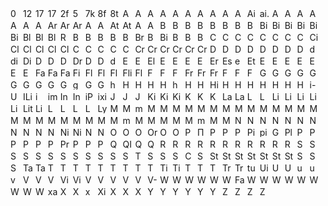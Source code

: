 <img data-src="images/PwnedLogos/000webhost.png" width="16px" alt="000webhost logo" title="000webhost logo" />
<img data-src="images/PwnedLogos/126.png" width="16px" alt="126 logo" title="126 logo" />
<img data-src="images/PwnedLogos/17173.png" width="16px" alt="17173 logo" title="17173 logo" />
<img data-src="images/PwnedLogos/17Media.png" width="16px" alt="17 logo" title="17 logo" />
<img data-src="images/PwnedLogos/2fast4u.png" width="16px" alt="2fast4u logo" title="2fast4u logo" />
<img data-src="images/PwnedLogos/500px.png" width="16px" alt="500px logo" title="500px logo" />
<img data-src="images/PwnedLogos/7k7k.png" width="16px" alt="7k7k logo" title="7k7k logo" />
<img data-src="images/PwnedLogos/8fit.png" width="16px" alt="8fit logo" title="8fit logo" />
<img data-src="images/PwnedLogos/8tracks.png" width="16px" alt="8tracks logo" title="8tracks logo" />
<img data-src="images/PwnedLogos/Abandonia.png" width="16px" alt="Abandonia logo" title="Abandonia logo" />
<img data-src="images/PwnedLogos/AbuseWithUs.png" width="16px" alt="AbuseWith.Us logo" title="AbuseWith.Us logo" />
<img data-src="images/PwnedLogos/AcneOrg.png" width="16px" alt="Acne.org logo" title="Acne.org logo" />
<img data-src="images/PwnedLogos/Adapt.png" width="16px" alt="Adapt logo" title="Adapt logo" />
<img data-src="images/PwnedLogos/Adobe.png" width="16px" alt="Adobe logo" title="Adobe logo" />
<img data-src="images/PwnedLogos/AdultFanFiction.png" width="16px" alt="Adult-FanFiction.Org logo" title="Adult-FanFiction.Org logo" />
<img data-src="images/PwnedLogos/AdultFriendFinder.png" width="16px" alt="Adult Friend Finder logo" title="Adult Friend Finder logo" />
<img data-src="images/PwnedLogos/AerServ.png" width="16px" alt="AerServ logo" title="AerServ logo" />
<img data-src="images/PwnedLogos/AgusiQTorrents.png" width="16px" alt="AgusiQ-Torrents.pl logo" title="AgusiQ-Torrents.pl logo" />
<img data-src="images/PwnedLogos/AhaShare.png" width="16px" alt="AhaShare.com logo" title="AhaShare.com logo" />
<img data-src="images/PwnedLogos/Aipai.png" width="16px" alt="Aipai.com logo" title="Aipai.com logo" />
<img data-src="images/PwnedLogos/AIType.png" width="16px" alt="ai.type logo" title="ai.type logo" />
<img data-src="images/PwnedLogos/AKP.png" width="16px" alt="AKP Emails logo" title="AKP Emails logo" />
<img data-src="images/PwnedLogos/Ancestry.png" width="16px" alt="Ancestry logo" title="Ancestry logo" />
<img data-src="images/PwnedLogos/AndroidForums.png" width="16px" alt="Android Forums logo" title="Android Forums logo" />
<img data-src="images/PwnedLogos/AnimePlanet.png" width="16px" alt="Anime-Planet logo" title="Anime-Planet logo" />
<img data-src="images/PwnedLogos/Animoto.png" width="16px" alt="Animoto logo" title="Animoto logo" />
<img data-src="images/PwnedLogos/Apollo.png" width="16px" alt="Apollo logo" title="Apollo logo" />
<img data-src="images/PwnedLogos/Appartoo.png" width="16px" alt="Appartoo logo" title="Appartoo logo" />
<img data-src="images/PwnedLogos/ArmorGames.png" width="16px" alt="Armor Games logo" title="Armor Games logo" />
<img data-src="images/PwnedLogos/ArmyForceOnline.png" width="16px" alt="Army Force Online logo" title="Army Force Online logo" />
<img data-src="images/PwnedLogos/Artvalue.png" width="16px" alt="Artvalue logo" title="Artvalue logo" />
<img data-src="images/PwnedLogos/AshleyMadison.png" width="16px" alt="Ashley Madison logo" title="Ashley Madison logo" />
<img data-src="images/PwnedLogos/AstroPID.png" width="16px" alt="Astropid logo" title="Astropid logo" />
<img data-src="images/PwnedLogos/Aternos.png" width="16px" alt="Aternos logo" title="Aternos logo" />
<img data-src="images/PwnedLogos/AtlasQuantum.png" width="16px" alt="Atlas Quantum logo" title="Atlas Quantum logo" />
<img data-src="images/PwnedLogos/Autocentrum.png" width="16px" alt="Autocentrum.pl logo" title="Autocentrum.pl logo" />
<img data-src="images/PwnedLogos/Avast.png" width="16px" alt="Avast logo" title="Avast logo" />
<img data-src="images/PwnedLogos/BabyNames.png" width="16px" alt="Baby Names logo" title="Baby Names logo" />
<img data-src="images/PwnedLogos/Badoo.png" width="16px" alt="Badoo logo" title="Badoo logo" />
<img data-src="images/PwnedLogos/BannerBit.png" width="16px" alt="BannerBit logo" title="BannerBit logo" />
<img data-src="images/PwnedLogos/BattlefieldHeroes.png" width="16px" alt="Battlefield Heroes logo" title="Battlefield Heroes logo" />
<img data-src="images/PwnedLogos/BeautifulPeople.png" width="16px" alt="Beautiful People logo" title="Beautiful People logo" />
<img data-src="images/PwnedLogos/Bell.png" width="16px" alt="Bell (2014 breach) logo" title="Bell (2014 breach) logo" />
<img data-src="images/PwnedLogos/Bell.png" width="16px" alt="Bell (2017 breach) logo" title="Bell (2017 breach) logo" />
<img data-src="images/PwnedLogos/Bestialitysextaboo.png" width="16px" alt="Bestialitysextaboo logo" title="Bestialitysextaboo logo" />
<img data-src="images/PwnedLogos/BigMoneyJobs.png" width="16px" alt="BigMoneyJobs logo" title="BigMoneyJobs logo" />
<img data-src="images/PwnedLogos/BinWeevils.png" width="16px" alt="Bin Weevils logo" title="Bin Weevils logo" />
<img data-src="images/PwnedLogos/BiohackMe.png" width="16px" alt="Biohack.me logo" title="Biohack.me logo" />
<img data-src="images/PwnedLogos/BitcoinTalk.png" width="16px" alt="Bitcoin Talk logo" title="Bitcoin Talk logo" />
<img data-src="images/PwnedLogos/Bitly.png" width="16px" alt="Bitly logo" title="Bitly logo" />
<img data-src="images/PwnedLogos/BitTorrent.png" width="16px" alt="BitTorrent logo" title="BitTorrent logo" />
<img data-src="images/PwnedLogos/BlackHatWorld.png" width="16px" alt="Black Hat World logo" title="Black Hat World logo" />
<img data-src="images/PwnedLogos/BlackSpigotMC.png" width="16px" alt="BlackSpigotMC logo" title="BlackSpigotMC logo" />
<img data-src="images/PwnedLogos/BlankMediaGames.png" width="16px" alt="BlankMediaGames logo" title="BlankMediaGames logo" />
<img data-src="images/PwnedLogos/BlueSnapRegpack.png" width="16px" alt="Regpack logo" title="Regpack logo" />
<img data-src="images/PwnedLogos/Bolt.png" width="16px" alt="Bolt logo" title="Bolt logo" />
<img data-src="images/PwnedLogos/BombujEu.png" width="16px" alt="Bombuj.eu logo" title="Bombuj.eu logo" />
<img data-src="images/PwnedLogos/Bookmate.png" width="16px" alt="Bookmate logo" title="Bookmate logo" />
<img data-src="images/PwnedLogos/BotOfLegends.png" width="16px" alt="Bot of Legends logo" title="Bot of Legends logo" />
<img data-src="images/PwnedLogos/Boxee.png" width="16px" alt="Boxee logo" title="Boxee logo" />
<img data-src="images/PwnedLogos/Brazzers.png" width="16px" alt="Brazzers logo" title="Brazzers logo" />
<img data-src="images/PwnedLogos/BTCE.png" width="16px" alt="BTC-E logo" title="BTC-E logo" />
<img data-src="images/PwnedLogos/BTSec.png" width="16px" alt="Bitcoin Security Forum Gmail Dump logo" title="Bitcoin Security Forum Gmail Dump logo" />
<img data-src="images/PwnedLogos/Bukalapak.png" width="16px" alt="Bukalapak logo" title="Bukalapak logo" />
<img data-src="images/PwnedLogos/BulgarianNationalRevenueAgency.png" width="16px" alt="Bulgarian National Revenue Agency logo" title="Bulgarian National Revenue Agency logo" />
<img data-src="images/PwnedLogos/BusinessAcumen.png" width="16px" alt="Business Acumen Magazine logo" title="Business Acumen Magazine logo" />
<img data-src="images/PwnedLogos/CafeMom.png" width="16px" alt="CafeMom logo" title="CafeMom logo" />
<img data-src="images/PwnedLogos/CafePress.png" width="16px" alt="CafePress logo" title="CafePress logo" />
<img data-src="images/PwnedLogos/CannabisForum.png" width="16px" alt="Cannabis.com logo" title="Cannabis.com logo" />
<img data-src="images/PwnedLogos/Canva.png" width="16px" alt="Canva logo" title="Canva logo" />
<img data-src="images/PwnedLogos/CashCrate.png" width="16px" alt="CashCrate logo" title="CashCrate logo" />
<img data-src="images/PwnedLogos/CDProjektRed.png" width="16px" alt="CD Projekt RED logo" title="CD Projekt RED logo" />
<img data-src="images/PwnedLogos/CheapAssGamer.png" width="16px" alt="CheapAssGamer.com logo" title="CheapAssGamer.com logo" />
<img data-src="images/PwnedLogos/Chegg.png" width="16px" alt="Chegg logo" title="Chegg logo" />
<img data-src="images/PwnedLogos/CivilOnline.png" width="16px" alt="Civil Online logo" title="Civil Online logo" />
<img data-src="images/PwnedLogos/ClashOfKings.png" width="16px" alt="Clash of Kings logo" title="Clash of Kings logo" />
<img data-src="images/PwnedLogos/ClixSense.png" width="16px" alt="ClixSense logo" title="ClixSense logo" />
<img data-src="images/PwnedLogos/CloudPets.png" width="16px" alt="CloudPets logo" title="CloudPets logo" />
<img data-src="images/PwnedLogos/ClubPenguinRewritten.png" width="16px" alt="Club Penguin Rewritten (January 2018) logo" title="Club Penguin Rewritten (January 2018) logo" />
<img data-src="images/PwnedLogos/ClubPenguinRewritten.png" width="16px" alt="Club Penguin Rewritten (July 2019) logo" title="Club Penguin Rewritten (July 2019) logo" />
<img data-src="images/PwnedLogos/Coachella.png" width="16px" alt="Coachella logo" title="Coachella logo" />
<img data-src="images/PwnedLogos/Coinmama.png" width="16px" alt="Coinmama logo" title="Coinmama logo" />
<img data-src="images/PwnedLogos/Comcast.png" width="16px" alt="Comcast logo" title="Comcast logo" />
<img data-src="images/PwnedLogos/COMELEC.png" width="16px" alt="COMELEC (Philippines Voters) logo" title="COMELEC (Philippines Voters) logo" />
<img data-src="images/PwnedLogos/CouponMomAndArmorGames.png" width="16px" alt="Coupon Mom / Armor Games logo" title="Coupon Mom / Armor Games logo" />
<img data-src="images/PwnedLogos/CrackCommunity.png" width="16px" alt="Crack Community logo" title="Crack Community logo" />
<img data-src="images/PwnedLogos/CrackedTO.png" width="16px" alt="Cracked.to logo" title="Cracked.to logo" />
<img data-src="images/PwnedLogos/CrackingForum.png" width="16px" alt="CrackingForum logo" title="CrackingForum logo" />
<img data-src="images/PwnedLogos/Creative.png" width="16px" alt="Creative logo" title="Creative logo" />
<img data-src="images/PwnedLogos/CrimeAgencyVBulletin.png" width="16px" alt="CrimeAgency vBulletin Hacks logo" title="CrimeAgency vBulletin Hacks logo" />
<img data-src="images/PwnedLogos/CrossFire.png" width="16px" alt="Cross Fire logo" title="Cross Fire logo" />
<img data-src="images/PwnedLogos/D3scene.png" width="16px" alt="D3Scene logo" title="D3Scene logo" />
<img data-src="images/PwnedLogos/DaFont.png" width="16px" alt="DaFont logo" title="DaFont logo" />
<img data-src="images/PwnedLogos/Dailymotion.png" width="16px" alt="Dailymotion logo" title="Dailymotion logo" />
<img data-src="images/PwnedLogos/Dangdang.png" width="16px" alt="Dangdang logo" title="Dangdang logo" />
<img data-src="images/PwnedLogos/DaniWeb.png" width="16px" alt="DaniWeb logo" title="DaniWeb logo" />
<img data-src="images/PwnedLogos/DataCamp.png" width="16px" alt="DataCamp logo" title="DataCamp logo" />
<img data-src="images/PwnedLogos/DDO.png" width="16px" alt="Dungeons &amp; Dragons Online logo" title="Dungeons &amp; Dragons Online logo" />
<img data-src="images/PwnedLogos/DemonForums.png" width="16px" alt="Demon Forums logo" title="Demon Forums logo" />
<img data-src="images/PwnedLogos/devkitPro.png" width="16px" alt="devkitPro logo" title="devkitPro logo" />
<img data-src="images/PwnedLogos/DietCom.png" width="16px" alt="diet.com logo" title="diet.com logo" />
<img data-src="images/PwnedLogos/Disqus.png" width="16px" alt="Disqus logo" title="Disqus logo" />
<img data-src="images/PwnedLogos/DLH.png" width="16px" alt="DLH.net logo" title="DLH.net logo" />
<img data-src="images/PwnedLogos/Dodonew.png" width="16px" alt="Dodonew.com logo" title="Dodonew.com logo" />
<img data-src="images/PwnedLogos/Dominos.png" width="16px" alt="Domino&#39;s logo" title="Domino&#39;s logo" />
<img data-src="images/PwnedLogos/Dropbox.png" width="16px" alt="Dropbox logo" title="Dropbox logo" />
<img data-src="images/PwnedLogos/Dubsmash.png" width="16px" alt="Dubsmash logo" title="Dubsmash logo" />
<img data-src="images/PwnedLogos/Duowan.png" width="16px" alt="Duowan.com logo" title="Duowan.com logo" />
<img data-src="images/PwnedLogos/DVDShopCH.png" width="16px" alt="dvd-shop.ch logo" title="dvd-shop.ch logo" />
<img data-src="images/PwnedLogos/EatStreet.png" width="16px" alt="EatStreet logo" title="EatStreet logo" />
<img data-src="images/PwnedLogos/Edmodo.png" width="16px" alt="Edmodo logo" title="Edmodo logo" />
<img data-src="images/PwnedLogos/Elance.png" width="16px" alt="Elance logo" title="Elance logo" />
<img data-src="images/PwnedLogos/Emuparadise.png" width="16px" alt="Emuparadise logo" title="Emuparadise logo" />
<img data-src="images/PwnedLogos/EpicBot.png" width="16px" alt="EpicBot logo" title="EpicBot logo" />
<img data-src="images/PwnedLogos/EpicGames.png" width="16px" alt="Epic Games logo" title="Epic Games logo" />
<img data-src="images/PwnedLogos/EpicNPC.png" width="16px" alt="EpicNPC logo" title="EpicNPC logo" />
<img data-src="images/PwnedLogos/Eroticy.png" width="16px" alt="Eroticy logo" title="Eroticy logo" />
<img data-src="images/PwnedLogos/Estonia.png" width="16px" alt="Estonian Citizens (via Estonian Cybercrime Bureau) logo" title="Estonian Citizens (via Estonian Cybercrime Bureau) logo" />
<img data-src="images/PwnedLogos/eThekwiniMunicipality.png" width="16px" alt="eThekwini Municipality logo" title="eThekwini Municipality logo" />
 <img data-src="images/PwnedLogos/Ethereum.png" width="16px" alt="Ethereum logo" title="Ethereum logo" />
<img data-src="images/PwnedLogos/Evermotion.png" width="16px" alt="Evermotion logo" title="Evermotion logo" />
<img data-src="images/PwnedLogos/EverybodyEdits.png" width="16px" alt="Everybody Edits logo" title="Everybody Edits logo" />
<img data-src="images/PwnedLogos/Evite.png" width="16px" alt="Evite logo" title="Evite logo" />
<img data-src="images/PwnedLogos/Evony.png" width="16px" alt="Evony logo" title="Evony logo" />
<img data-src="images/PwnedLogos/Exactis.png" width="16px" alt="Exactis logo" title="Exactis logo" />
<img data-src="images/PwnedLogos/Experian.png" width="16px" alt="Experian logo" title="Experian logo" />
<img data-src="images/PwnedLogos/EyeEm.png" width="16px" alt="EyeEm logo" title="EyeEm logo" />
<img data-src="images/PwnedLogos/Facepunch.png" width="16px" alt="Facepunch logo" title="Facepunch logo" />
<img data-src="images/PwnedLogos/FaceUP.png" width="16px" alt="FaceUP logo" title="FaceUP logo" />
<img data-src="images/PwnedLogos/FashionFantasyGame.png" width="16px" alt="FashionFantasyGame logo" title="FashionFantasyGame logo" />
<img data-src="images/PwnedLogos/FFShrine.png" width="16px" alt="Final Fantasy Shrine logo" title="Final Fantasy Shrine logo" />
<img data-src="images/PwnedLogos/Flashback.png" width="16px" alt="Flashback logo" title="Flashback logo" />
<img data-src="images/PwnedLogos/FlashFlashRevolution.png" width="16px" alt="Flash Flash Revolution (2016 breach) logo" title="Flash Flash Revolution (2016 breach) logo" />
<img data-src="images/PwnedLogos/FlashFlashRevolution.png" width="16px" alt="Flash Flash Revolution (2019 breach) logo" title="Flash Flash Revolution (2019 breach) logo" />
<img data-src="images/PwnedLogos/Fling.png" width="16px" alt="Fling logo" title="Fling logo" />
<img data-src="images/PwnedLogos/FLVS.png" width="16px" alt="Florida Virtual School logo" title="Florida Virtual School logo" />
<img data-src="images/PwnedLogos/Forbes.png" width="16px" alt="Forbes logo" title="Forbes logo" />
<img data-src="images/PwnedLogos/ForumCommunity.png" width="16px" alt="ForumCommunity logo" title="ForumCommunity logo" />
<img data-src="images/PwnedLogos/FoxyBingo.png" width="16px" alt="Foxy Bingo logo" title="Foxy Bingo logo" />
<img data-src="images/PwnedLogos/FreedomHostingII.png" width="16px" alt="Freedom Hosting II logo" title="Freedom Hosting II logo" />
<img data-src="images/PwnedLogos/FreshMenu.png" width="16px" alt="FreshMenu logo" title="FreshMenu logo" />
<img data-src="images/PwnedLogos/Fridae.png" width="16px" alt="Fridae logo" title="Fridae logo" />
<img data-src="images/PwnedLogos/Funimation.png" width="16px" alt="Funimation logo" title="Funimation logo" />
<img data-src="images/PwnedLogos/FunnyGames.png" width="16px" alt="Funny Games logo" title="Funny Games logo" />
<img data-src="images/PwnedLogos/FurAffinity.png" width="16px" alt="Fur Affinity logo" title="Fur Affinity logo" />
<img data-src="images/PwnedLogos/Gaadi.png" width="16px" alt="Gaadi logo" title="Gaadi logo" />
<img data-src="images/PwnedLogos/GamerzPlanet.png" width="16px" alt="Gamerzplanet logo" title="Gamerzplanet logo" />
<img data-src="images/PwnedLogos/GameSalad.png" width="16px" alt="GameSalad logo" title="GameSalad logo" />
<img data-src="images/PwnedLogos/GameTuts.png" width="16px" alt="GameTuts logo" title="GameTuts logo" />
<img data-src="images/PwnedLogos/Gamigo.png" width="16px" alt="Gamigo logo" title="Gamigo logo" />
<img data-src="images/PwnedLogos/GateHub.png" width="16px" alt="GateHub logo" title="GateHub logo" />
<img data-src="images/PwnedLogos/Gawker.png" width="16px" alt="Gawker logo" title="Gawker logo" />
<img data-src="images/PwnedLogos/GeekedIn.png" width="16px" alt="GeekedIn logo" title="GeekedIn logo" />
<img data-src="images/PwnedLogos/GFAN.png" width="16px" alt="GFAN logo" title="GFAN logo" />
<img data-src="images/PwnedLogos/GoldSilver.png" width="16px" alt="GoldSilver logo" title="GoldSilver logo" />
<img data-src="images/PwnedLogos/gPotato.png" width="16px" alt="gPotato logo" title="gPotato logo" />
<img data-src="images/PwnedLogos/GPSUnderground.png" width="16px" alt="GPS Underground logo" title="GPS Underground logo" />
<img data-src="images/PwnedLogos/GTAGaming.png" width="16px" alt="GTAGaming logo" title="GTAGaming logo" />
<img data-src="images/PwnedLogos/HackForums.png" width="16px" alt="hackforums.net logo" title="hackforums.net logo" />
<img data-src="images/PwnedLogos/HackingTeam.png" width="16px" alt="Hacking Team logo" title="Hacking Team logo" />
<img data-src="images/PwnedLogos/HauteLook.png" width="16px" alt="HauteLook logo" title="HauteLook logo" />
<img data-src="images/PwnedLogos/HealthNowNetworks.png" width="16px" alt="Health Now Networks logo" title="Health Now Networks logo" />
<img data-src="images/PwnedLogos/Hemmakvall.png" width="16px" alt="Hemmakv&#228;ll logo" title="Hemmakv&#228;ll logo" />
<img data-src="images/PwnedLogos/Hemmelig.png" width="16px" alt="hemmelig.com logo" title="hemmelig.com logo" />
<img data-src="images/PwnedLogos/HeroesOfGaia.png" width="16px" alt="Heroes of Gaia logo" title="Heroes of Gaia logo" />
<img data-src="images/PwnedLogos/HeroesOfNewerth.png" width="16px" alt="Heroes of Newerth logo" title="Heroes of Newerth logo" />
<img data-src="images/PwnedLogos/HIAPK.png" width="16px" alt="HiAPK logo" title="HiAPK logo" />
<img data-src="images/PwnedLogos/HLTV.png" width="16px" alt="HLTV logo" title="HLTV logo" />
<img data-src="images/PwnedLogos/HongFire.png" width="16px" alt="HongFire logo" title="HongFire logo" />
<img data-src="images/PwnedLogos/HookersNL.png" width="16px" alt="Hookers.nl logo" title="Hookers.nl logo" />
<img data-src="images/PwnedLogos/HoundDawgs.png" width="16px" alt="HoundDawgs logo" title="HoundDawgs logo" />
<img data-src="images/PwnedLogos/Houzz.png" width="16px" alt="Houzz logo" title="Houzz logo" />
<img data-src="images/PwnedLogos/HTHStudios.png" width="16px" alt="HTH Studios logo" title="HTH Studios logo" />
<img data-src="images/PwnedLogos/Hub4Tech.png" width="16px" alt="Hub4Tech logo" title="Hub4Tech logo" />
<img data-src="images/PwnedLogos/iDressup.png" width="16px" alt="i-Dressup logo" title="i-Dressup logo" />
<img data-src="images/PwnedLogos/IGF.png" width="16px" alt="UN Internet Governance Forum logo" title="UN Internet Governance Forum logo" />
<img data-src="images/PwnedLogos/ILikeCheats.png" width="16px" alt="ILikeCheats logo" title="ILikeCheats logo" />
<img data-src="images/PwnedLogos/iMesh.png" width="16px" alt="iMesh logo" title="iMesh logo" />
<img data-src="images/PwnedLogos/imgur.png" width="16px" alt="imgur logo" title="imgur logo" />
<img data-src="images/PwnedLogos/Insanelyi.png" width="16px" alt="Insanelyi logo" title="Insanelyi logo" />
<img data-src="images/PwnedLogos/Interpals.png" width="16px" alt="InterPals logo" title="InterPals logo" />
<img data-src="images/PwnedLogos/iPmart.png" width="16px" alt="iPmart logo" title="iPmart logo" />
<img data-src="images/PwnedLogos/ixigo.png" width="16px" alt="ixigo logo" title="ixigo logo" />
<img data-src="images/PwnedLogos/JobStreet.png" width="16px" alt="JobStreet logo" title="JobStreet logo" />
<img data-src="images/PwnedLogos/JoomlArt.png" width="16px" alt="JoomlArt logo" title="JoomlArt logo" />
 <img data-src="images/PwnedLogos/JustDate.png" width="16px" alt="Justdate.com logo" title="Justdate.com logo" />
<img data-src="images/PwnedLogos/Kickstarter.png" width="16px" alt="Kickstarter logo" title="Kickstarter logo" />
<img data-src="images/PwnedLogos/Kimsufi.png" width="16px" alt="Kimsufi logo" title="Kimsufi logo" />
<img data-src="images/PwnedLogos/KiwiFarms.png" width="16px" alt="KiwiFarms logo" title="KiwiFarms logo" />
<img data-src="images/PwnedLogos/KMRU.png" width="16px" alt="KM.RU logo" title="KM.RU logo" />
<img data-src="images/PwnedLogos/KnownCircle.png" width="16px" alt="KnownCircle logo" title="KnownCircle logo" />
<img data-src="images/PwnedLogos/Knuddels.png" width="16px" alt="Knuddels logo" title="Knuddels logo" />
<img data-src="images/PwnedLogos/Lanwar.png" width="16px" alt="Lanwar logo" title="Lanwar logo" />
<img data-src="images/PwnedLogos/Lastfm.png" width="16px" alt="Last.fm logo" title="Last.fm logo" />
<img data-src="images/PwnedLogos/LeagueOfLegends.png" width="16px" alt="League of Legends logo" title="League of Legends logo" />
<img data-src="images/PwnedLogos/Leet.png" width="16px" alt="Leet logo" title="Leet logo" />
<img data-src="images/PwnedLogos/Lifeboat.png" width="16px" alt="Lifeboat logo" title="Lifeboat logo" />
<img data-src="images/PwnedLogos/LightsHope.png" width="16px" alt="Light&#39;s Hope logo" title="Light&#39;s Hope logo" />
<img data-src="images/PwnedLogos/LinkedIn.png" width="16px" alt="LinkedIn logo" title="LinkedIn logo" />
<img data-src="images/PwnedLogos/LinuxForums.png" width="16px" alt="Linux Forums logo" title="Linux Forums logo" />
<img data-src="images/PwnedLogos/LinuxMint.png" width="16px" alt="Linux Mint logo" title="Linux Mint logo" />
<img data-src="images/PwnedLogos/LittleMonsters.png" width="16px" alt="Little Monsters logo" title="Little Monsters logo" />
<img data-src="images/PwnedLogos/LizardSquad.png" width="16px" alt="Lizard Squad logo" title="Lizard Squad logo" />
<img data-src="images/PwnedLogos/Lookbook.png" width="16px" alt="Lookbook logo" title="Lookbook logo" />
<img data-src="images/PwnedLogos/LOTR.png" width="16px" alt="Lord of the Rings Online logo" title="Lord of the Rings Online logo" />
<img data-src="images/PwnedLogos/LoungeBoard.png" width="16px" alt="Lounge Board logo" title="Lounge Board logo" />
<img data-src="images/PwnedLogos/LuminPDF.png" width="16px" alt="Lumin PDF logo" title="Lumin PDF logo" />
<img data-src="images/PwnedLogos/LyricsMania.png" width="16px" alt="Lyrics Mania logo" title="Lyrics Mania logo" />
<img data-src="images/PwnedLogos/MacForums.png" width="16px" alt="Mac Forums logo" title="Mac Forums logo" />
<img data-src="images/PwnedLogos/Mac-Torrents.png" width="16px" alt="Mac-Torrents logo" title="Mac-Torrents logo" />
<img data-src="images/PwnedLogos/MailRu.png" width="16px" alt="mail.ru Dump logo" title="mail.ru Dump logo" />
<img data-src="images/PwnedLogos/MajorGeeks.png" width="16px" alt="MajorGeeks logo" title="MajorGeeks logo" />
<img data-src="images/PwnedLogos/MallCZ.png" width="16px" alt="MALL.cz logo" title="MALL.cz logo" />
<img data-src="images/PwnedLogos/Malwarebytes.png" width="16px" alt="Malwarebytes logo" title="Malwarebytes logo" />
<img data-src="images/PwnedLogos/MangaFox.png" width="16px" alt="MangaFox.me logo" title="MangaFox.me logo" />
<img data-src="images/PwnedLogos/MangaTraders.png" width="16px" alt="Manga Traders logo" title="Manga Traders logo" />
<img data-src="images/PwnedLogos/Mappery.png" width="16px" alt="Mappery logo" title="Mappery logo" />
<img data-src="images/PwnedLogos/Mastercard.png" width="16px" alt="Mastercard Priceless Specials logo" title="Mastercard Priceless Specials logo" />
<img data-src="images/PwnedLogos/MasterDeeds.png" width="16px" alt="Master Deeds logo" title="Master Deeds logo" />
<img data-src="images/PwnedLogos/Mate1.png" width="16px" alt="Mate1.com logo" title="Mate1.com logo" />
<img data-src="images/PwnedLogos/MCBans.png" width="16px" alt="MCBans logo" title="MCBans logo" />
<img data-src="images/PwnedLogos/MDPI.png" width="16px" alt="MDPI logo" title="MDPI logo" />
<img data-src="images/PwnedLogos/MindJolt.png" width="16px" alt="MindJolt logo" title="MindJolt logo" />
<img data-src="images/PwnedLogos/MinecraftPocketEditionForum.png" width="16px" alt="Minecraft Pocket Edition Forum logo" title="Minecraft Pocket Edition Forum logo" />
<img data-src="images/PwnedLogos/MinecraftWorldMap.png" width="16px" alt="Minecraft World Map logo" title="Minecraft World Map logo" />
<img data-src="images/PwnedLogos/Minefield.png" width="16px" alt="Minefield logo" title="Minefield logo" />
<img data-src="images/PwnedLogos/Minehut.png" width="16px" alt="Minehut logo" title="Minehut logo" />
<img data-src="images/PwnedLogos/MoDaCo.png" width="16px" alt="MoDaCo logo" title="MoDaCo logo" />
 <img data-src="images/PwnedLogos/ModernBusinessSolutions.png" width="16px" alt="Modern Business Solutions logo" title="Modern Business Solutions logo" />
<img data-src="images/PwnedLogos/MoneyBookers.png" width="16px" alt="Money Bookers logo" title="Money Bookers logo" />
<img data-src="images/PwnedLogos/MoreleNet.png" width="16px" alt="Morele.net logo" title="Morele.net logo" />
 <img data-src="images/PwnedLogos/MortalOnline.png" width="16px" alt="Mortal Online logo" title="Mortal Online logo" />
<img data-src="images/PwnedLogos/MPGH.png" width="16px" alt="MPGH logo" title="MPGH logo" />
<img data-src="images/PwnedLogos/MrExcel.png" width="16px" alt="MrExcel logo" title="MrExcel logo" />
<img data-src="images/PwnedLogos/mSpy.png" width="16px" alt="mSpy logo" title="mSpy logo" />
<img data-src="images/PwnedLogos/MuslimDirectory.png" width="16px" alt="Muslim Directory logo" title="Muslim Directory logo" />
<img data-src="images/PwnedLogos/MuslimMatch.png" width="16px" alt="Muslim Match logo" title="Muslim Match logo" />
<img data-src="images/PwnedLogos/MyFHA.png" width="16px" alt="MyFHA logo" title="MyFHA logo" />
<img data-src="images/PwnedLogos/MyFitnessPal.png" width="16px" alt="MyFitnessPal logo" title="MyFitnessPal logo" />
<img data-src="images/PwnedLogos/MyHeritage.png" width="16px" alt="MyHeritage logo" title="MyHeritage logo" />
<img data-src="images/PwnedLogos/myRepoSpace.png" width="16px" alt="myRepoSpace logo" title="myRepoSpace logo" />
<img data-src="images/PwnedLogos/MySpace.png" width="16px" alt="MySpace logo" title="MySpace logo" />
<img data-src="images/PwnedLogos/MyVidster.png" width="16px" alt="MyVidster logo" title="MyVidster logo" />
<img data-src="images/PwnedLogos/NapsGear.png" width="16px" alt="NapsGear logo" title="NapsGear logo" />
<img data-src="images/PwnedLogos/NaughtyAmerica.png" width="16px" alt="Naughty America logo" title="Naughty America logo" />
<img data-src="images/PwnedLogos/NemoWeb.png" width="16px" alt="NemoWeb logo" title="NemoWeb logo" />
<img data-src="images/PwnedLogos/Neopets.png" width="16px" alt="Neopets logo" title="Neopets logo" />
<img data-src="images/PwnedLogos/NetEase.png" width="16px" alt="NetEase logo" title="NetEase logo" />
<img data-src="images/PwnedLogos/Neteller.png" width="16px" alt="Neteller logo" title="Neteller logo" />
<img data-src="images/PwnedLogos/Netlog.png" width="16px" alt="Netlog logo" title="Netlog logo" />
<img data-src="images/PwnedLogos/NetProspex.png" width="16px" alt="NetProspex logo" title="NetProspex logo" />
<img data-src="images/PwnedLogos/Netshoes.png" width="16px" alt="Netshoes logo" title="Netshoes logo" />
<img data-src="images/PwnedLogos/NextGenUpdate.png" width="16px" alt="NextGenUpdate logo" title="NextGenUpdate logo" />
<img data-src="images/PwnedLogos/NexusMods.png" width="16px" alt="Nexus Mods logo" title="Nexus Mods logo" />
<img data-src="images/PwnedLogos/Nihonomaru.png" width="16px" alt="Nihonomaru logo" title="Nihonomaru logo" />
<img data-src="images/PwnedLogos/Nival.png" width="16px" alt="Nival logo" title="Nival logo" />
<img data-src="images/PwnedLogos/NonNudeGirls.png" width="16px" alt="Non Nude Girls logo" title="Non Nude Girls logo" />
<img data-src="images/PwnedLogos/Nulled.png" width="16px" alt="Nulled logo" title="Nulled logo" />
<img data-src="images/PwnedLogos/OGUsers.png" width="16px" alt="OGUsers logo" title="OGUsers logo" />
<img data-src="images/PwnedLogos/Onverse.png" width="16px" alt="Onverse logo" title="Onverse logo" />
<img data-src="images/PwnedLogos/OpenCSGO.png" width="16px" alt="Open CS:GO logo" title="Open CS:GO logo" />
<img data-src="images/PwnedLogos/OrdineAvvocatiDiRoma.png" width="16px" alt="Ordine Avvocati di Roma logo" title="Ordine Avvocati di Roma logo" />
<img data-src="images/PwnedLogos/OVH.png" width="16px" alt="OVH logo" title="OVH logo" />
<img data-src="images/PwnedLogos/OwnedCore.png" width="16px" alt="OwnedCore logo" title="OwnedCore logo" />
<img data-src="images/PwnedLogos/PaddyPower.png" width="16px" alt="Paddy Power logo" title="Paddy Power logo" />
<img data-src="images/PwnedLogos/Parapa.png" width="16px" alt="Пара Па logo" title="Пара Па logo" />
<img data-src="images/PwnedLogos/Patreon.png" width="16px" alt="Patreon logo" title="Patreon logo" />
<img data-src="images/PwnedLogos/PayAsUGym.png" width="16px" alt="PayAsUGym logo" title="PayAsUGym logo" />
<img data-src="images/PwnedLogos/PHPFreaks.png" width="16px" alt="PHP Freaks logo" title="PHP Freaks logo" />
<img data-src="images/PwnedLogos/PixelFederation.png" width="16px" alt="Pixel Federation logo" title="Pixel Federation logo" />
<img data-src="images/PwnedLogos/piZap.png" width="16px" alt="piZap logo" title="piZap logo" />
<img data-src="images/PwnedLogos/Playgar.png" width="16px" alt="Guns and Robots logo" title="Guns and Robots logo" />
<img data-src="images/PwnedLogos/Plex.png" width="16px" alt="Plex logo" title="Plex logo" />
<img data-src="images/PwnedLogos/Pokebip.png" width="16px" alt="Pok&#233;bip logo" title="Pok&#233;bip logo" />
<img data-src="images/PwnedLogos/PokemonCreed.png" width="16px" alt="Pok&#233;mon Creed logo" title="Pok&#233;mon Creed logo" />
<img data-src="images/PwnedLogos/PokemonNegro.png" width="16px" alt="Pok&#233;mon Negro logo" title="Pok&#233;mon Negro logo" />
<img data-src="images/PwnedLogos/PoliceOne.png" width="16px" alt="PoliceOne logo" title="PoliceOne logo" />
<img data-src="images/PwnedLogos/Poshmark.png" width="16px" alt="Poshmark logo" title="Poshmark logo" />
<img data-src="images/PwnedLogos/Powerbot.png" width="16px" alt="Powerbot logo" title="Powerbot logo" />
<img data-src="images/PwnedLogos/ProgrammingForums.png" width="16px" alt="Programming Forums logo" title="Programming Forums logo" />
<img data-src="images/PwnedLogos/PS3Hax.png" width="16px" alt="PS3Hax logo" title="PS3Hax logo" />
<img data-src="images/PwnedLogos/PSPISO.png" width="16px" alt="PSP ISO logo" title="PSP ISO logo" />
<img data-src="images/PwnedLogos/PSX-Scene.png" width="16px" alt="PSX-Scene logo" title="PSX-Scene logo" />
<img data-src="images/PwnedLogos/QatarNationalBank.png" width="16px" alt="Qatar National Bank logo" title="Qatar National Bank logo" />
<img data-src="images/PwnedLogos/QIP.png" width="16px" alt="QIP logo" title="QIP logo" />
<img data-src="images/PwnedLogos/QuantumBooter.png" width="16px" alt="Quantum Booter logo" title="Quantum Booter logo" />
<img data-src="images/PwnedLogos/QuinStreet.png" width="16px" alt="QuinStreet logo" title="QuinStreet logo" />
<img data-src="images/PwnedLogos/R2Games.png" width="16px" alt="R2 (2017 forum breach) logo" title="R2 (2017 forum breach) logo" />
<img data-src="images/PwnedLogos/R2Games.png" width="16px" alt="R2Games logo" title="R2Games logo" />
<img data-src="images/PwnedLogos/Rambler.png" width="16px" alt="Rambler logo" title="Rambler logo" />
<img data-src="images/PwnedLogos/Rankwatch.png" width="16px" alt="RankWatch logo" title="RankWatch logo" />
<img data-src="images/PwnedLogos/RbxRocks.png" width="16px" alt="Rbx.Rocks logo" title="Rbx.Rocks logo" />
<img data-src="images/PwnedLogos/RealEstateMogul.png" width="16px" alt="Real Estate Mogul logo" title="Real Estate Mogul logo" />
<img data-src="images/PwnedLogos/RetinaX.png" width="16px" alt="Retina-X logo" title="Retina-X logo" />
<img data-src="images/PwnedLogos/Reverb-Nation.png" width="16px" alt="ReverbNation logo" title="ReverbNation logo" />
<img data-src="images/PwnedLogos/Roll20.png" width="16px" alt="Roll20 logo" title="Roll20 logo" />
<img data-src="images/PwnedLogos/RosebuttBoard.png" width="16px" alt="Rosebutt Board logo" title="Rosebutt Board logo" />
<img data-src="images/PwnedLogos/RussianAmerica.png" width="16px" alt="Russian America logo" title="Russian America logo" />
<img data-src="images/PwnedLogos/Seedpeer.png" width="16px" alt="Seedpeer logo" title="Seedpeer logo" />
<img data-src="images/PwnedLogos/Sephora.png" width="16px" alt="Sephora logo" title="Sephora logo" />
<img data-src="images/PwnedLogos/ServerPact.png" width="16px" alt="ServerPact logo" title="ServerPact logo" />
<img data-src="images/PwnedLogos/ShareThis.png" width="16px" alt="ShareThis logo" title="ShareThis logo" />
<img data-src="images/PwnedLogos/SHEIN.png" width="16px" alt="SHEIN logo" title="SHEIN logo" />
<img data-src="images/PwnedLogos/Shotbow.png" width="16px" alt="Shotbow logo" title="Shotbow logo" />
<img data-src="images/PwnedLogos/SIAE.png" width="16px" alt="Societ&#224; Italiana degli Autori ed Editori logo" title="Societ&#224; Italiana degli Autori ed Editori logo" />
<img data-src="images/PwnedLogos/SkTorrent.png" width="16px" alt="SkTorrent logo" title="SkTorrent logo" />
<img data-src="images/PwnedLogos/Smogon.png" width="16px" alt="Smogon logo" title="Smogon logo" />
<img data-src="images/PwnedLogos/Snail.png" width="16px" alt="Snail logo" title="Snail logo" />
<img data-src="images/PwnedLogos/Snapchat.png" width="16px" alt="Snapchat logo" title="Snapchat logo" />
<img data-src="images/PwnedLogos/SocialEngineered.png" width="16px" alt="Social Engineered logo" title="Social Engineered logo" />
<img data-src="images/PwnedLogos/Solomid.png" width="16px" alt="Team SoloMid logo" title="Team SoloMid logo" />
<img data-src="images/PwnedLogos/Sony.png" width="16px" alt="Sony logo" title="Sony logo" />
<img data-src="images/PwnedLogos/Soundwave.png" width="16px" alt="Soundwave logo" title="Soundwave logo" />
<img data-src="images/PwnedLogos/Spirol.png" width="16px" alt="Spirol logo" title="Spirol logo" />
<img data-src="images/PwnedLogos/SprashivaiRu.png" width="16px" alt="Спрашивай.ру logo" title="Спрашивай.ру logo" />
<img data-src="images/PwnedLogos/SpyFone.png" width="16px" alt="SpyFone logo" title="SpyFone logo" />
<img data-src="images/PwnedLogos/Staminus.png" width="16px" alt="Staminus logo" title="Staminus logo" />
<img data-src="images/PwnedLogos/StarNet.png" width="16px" alt="StarNet logo" title="StarNet logo" />
<img data-src="images/PwnedLogos/SterKinekor.png" width="16px" alt="Ster-Kinekor logo" title="Ster-Kinekor logo" />
<img data-src="images/PwnedLogos/StockX.png" width="16px" alt="StockX logo" title="StockX logo" />
<img data-src="images/PwnedLogos/Stratfor.png" width="16px" alt="Stratfor logo" title="Stratfor logo" />
<img data-src="images/PwnedLogos/StreetEasy.png" width="16px" alt="StreetEasy logo" title="StreetEasy logo" />
<img data-src="images/PwnedLogos/StrongholdKingdoms.png" width="16px" alt="Stronghold Kingdoms logo" title="Stronghold Kingdoms logo" />
<img data-src="images/PwnedLogos/SumoTorrent.png" width="16px" alt="Sumo Torrent logo" title="Sumo Torrent logo" />
<img data-src="images/PwnedLogos/SvenskaMagic.png" width="16px" alt="SvenskaMagic logo" title="SvenskaMagic logo" />
<img data-src="images/PwnedLogos/SweClockers.png" width="16px" alt="SweClockers.com logo" title="SweClockers.com logo" />
<img data-src="images/PwnedLogos/Taobao.png" width="16px" alt="Taobao logo" title="Taobao logo" />
<img data-src="images/PwnedLogos/Taringa.png" width="16px" alt="Taringa logo" title="Taringa logo" />
<img data-src="images/PwnedLogos/Technic.png" width="16px" alt="Technic logo" title="Technic logo" />
<img data-src="images/PwnedLogos/Teracod.png" width="16px" alt="Teracod logo" title="Teracod logo" />
<img data-src="images/PwnedLogos/Tesco.png" width="16px" alt="Tesco logo" title="Tesco logo" />
<img data-src="images/PwnedLogos/TGBUS.png" width="16px" alt="TGBUS logo" title="TGBUS logo" />
<img data-src="images/PwnedLogos/TheCandidBoard.png" width="16px" alt="The Candid Board logo" title="The Candid Board logo" />
<img data-src="images/PwnedLogos/TheFappening.png" width="16px" alt="The Fappening logo" title="The Fappening logo" />
<img data-src="images/PwnedLogos/TheFlyOnTheWall.png" width="16px" alt="The Fly on the Wall logo" title="The Fly on the Wall logo" />
<img data-src="images/PwnedLogos/TheTVDB.png" width="16px" alt="TheTVDB.com logo" title="TheTVDB.com logo" />
<img data-src="images/PwnedLogos/ThisHabboForum.png" width="16px" alt="ThisHabbo Forum logo" title="ThisHabbo Forum logo" />
<img data-src="images/PwnedLogos/Tianya.png" width="16px" alt="Tianya logo" title="Tianya logo" />
<img data-src="images/PwnedLogos/Ticketfly.png" width="16px" alt="Ticketfly logo" title="Ticketfly logo" />
<img data-src="images/PwnedLogos/ToonDoo.png" width="16px" alt="ToonDoo logo" title="ToonDoo logo" />
<img data-src="images/PwnedLogos/TorrentInvites.png" width="16px" alt="Torrent Invites logo" title="Torrent Invites logo" />
<img data-src="images/PwnedLogos/TRAI.png" width="16px" alt="Telecom Regulatory Authority of India logo" title="Telecom Regulatory Authority of India logo" />
<img data-src="images/PwnedLogos/Trillian.png" width="16px" alt="Trillian logo" title="Trillian logo" />
<img data-src="images/PwnedLogos/TruckersMP.png" width="16px" alt="TruckersMP logo" title="TruckersMP logo" />
<img data-src="images/PwnedLogos/Tumblr.png" width="16px" alt="tumblr logo" title="tumblr logo" />
<img data-src="images/PwnedLogos/Uiggy.png" width="16px" alt="Uiggy logo" title="Uiggy logo" />
<img data-src="images/PwnedLogos/UnderworldEmpire.png" width="16px" alt="Underworld Empire logo" title="Underworld Empire logo" />
<img data-src="images/PwnedLogos/UnrealEngine.png" width="16px" alt="Unreal Engine logo" title="Unreal Engine logo" />
<img data-src="images/PwnedLogos/uTorrent.png" width="16px" alt="uTorrent logo" title="uTorrent logo" />
<img data-src="images/PwnedLogos/uuu9.png" width="16px" alt="uuu9 logo" title="uuu9 logo" />
<img data-src="images/PwnedLogos/VBulletin.png" width="16px" alt="vBulletin logo" title="vBulletin logo" />
<img data-src="images/PwnedLogos/Vedantu.png" width="16px" alt="Vedantu logo" title="Vedantu logo" />
<img data-src="images/PwnedLogos/VerificationsIO.png" width="16px" alt="Verifications.io logo" title="Verifications.io logo" />
<img data-src="images/PwnedLogos/Verified.png" width="16px" alt="Verified logo" title="Verified logo" />
<img data-src="images/PwnedLogos/VictoryPhones.png" width="16px" alt="Victory Phones logo" title="Victory Phones logo" />
<img data-src="images/PwnedLogos/ViewFines.png" width="16px" alt="ViewFines logo" title="ViewFines logo" />
<img data-src="images/PwnedLogos/VK.png" width="16px" alt="VK logo" title="VK logo" />
<img data-src="images/PwnedLogos/VNG.png" width="16px" alt="VNG logo" title="VNG logo" />
<img data-src="images/PwnedLogos/Vodafone.png" width="16px" alt="Vodafone logo" title="Vodafone logo" />
<img data-src="images/PwnedLogos/VoidTO.png" width="16px" alt="Void.to logo" title="Void.to logo" />
<img data-src="images/PwnedLogos/VTech.png" width="16px" alt="VTech logo" title="VTech logo" />
<img data-src="images/PwnedLogos/VTightGel.png" width="16px" alt="V-Tight Gel logo" title="V-Tight Gel logo" />
<img data-src="images/PwnedLogos/Wanelo.png" width="16px" alt="Wanelo logo" title="Wanelo logo" />
<img data-src="images/PwnedLogos/Warframe.png" width="16px" alt="Warframe logo" title="Warframe logo" />
<img data-src="images/PwnedLogos/WarInc.png" width="16px" alt="War Inc. logo" title="War Inc. logo" />
<img data-src="images/PwnedLogos/Warmane.png" width="16px" alt="Warmane logo" title="Warmane logo" />
<img data-src="images/PwnedLogos/WeHeartIt.png" width="16px" alt="We Heart It logo" title="We Heart It logo" />
<img data-src="images/PwnedLogos/Whitepages.png" width="16px" alt="Whitepages logo" title="Whitepages logo" />
<img data-src="images/PwnedLogos/WhiteRoom.png" width="16px" alt="Fashion Nexus logo" title="Fashion Nexus logo" />
<img data-src="images/PwnedLogos/WHMCS.png" width="16px" alt="WHMCS logo" title="WHMCS logo" />
<img data-src="images/PwnedLogos/WienerBuchereien.png" width="16px" alt="Wiener B&#252;chereien logo" title="Wiener B&#252;chereien logo" />
<img data-src="images/PwnedLogos/WifeLovers.png" width="16px" alt="Wife Lovers logo" title="Wife Lovers logo" />
<img data-src="images/PwnedLogos/WIIUISO.png" width="16px" alt="WIIU ISO logo" title="WIIU ISO logo" />
<img data-src="images/PwnedLogos/WildStar.png" width="16px" alt="WildStar logo" title="WildStar logo" />
<img data-src="images/PwnedLogos/Win7Vista.png" width="16px" alt="Win7Vista Forum logo" title="Win7Vista Forum logo" />
<img data-src="images/PwnedLogos/Wishbone.png" width="16px" alt="Wishbone logo" title="Wishbone logo" />
<img data-src="images/PwnedLogos/WPSandbox.png" width="16px" alt="WPSandbox logo" title="WPSandbox logo" />
<img data-src="images/PwnedLogos/WPT.png" width="16px" alt="WPT Amateur Poker League logo" title="WPT Amateur Poker League logo" />
<img data-src="images/PwnedLogos/xat.png" width="16px" alt="xat logo" title="xat logo" />
<img data-src="images/PwnedLogos/Xbox360ISO.png" width="16px" alt="Xbox 360 ISO logo" title="Xbox 360 ISO logo" />
<img data-src="images/PwnedLogos/Xbox-Scene.png" width="16px" alt="Xbox-Scene logo" title="Xbox-Scene logo" />
<img data-src="images/PwnedLogos/xHamster.png" width="16px" alt="xHamster logo" title="xHamster logo" />
<img data-src="images/PwnedLogos/Xiaomi.png" width="16px" alt="Xiaomi logo" title="Xiaomi logo" />
<img data-src="images/PwnedLogos/XKCD.png" width="16px" alt="XKCD logo" title="XKCD logo" />
<img data-src="images/PwnedLogos/XPGameSaves.png" width="16px" alt="XPG logo" title="XPG logo" />
<img data-src="images/PwnedLogos/XSplit.png" width="16px" alt="XSplit logo" title="XSplit logo" />
<img data-src="images/PwnedLogos/Yahoo.png" width="16px" alt="Yahoo logo" title="Yahoo logo" />
<img data-src="images/PwnedLogos/Yandex.png" width="16px" alt="Yandex Dump logo" title="Yandex Dump logo" />
<img data-src="images/PwnedLogos/Yatra.png" width="16px" alt="Yatra logo" title="Yatra logo" />
<img data-src="images/PwnedLogos/Youku.png" width="16px" alt="Youku logo" title="Youku logo" />
<img data-src="images/PwnedLogos/YouNow.png" width="16px" alt="YouNow logo" title="YouNow logo" />
<img data-src="images/PwnedLogos/YouPorn.png" width="16px" alt="YouPorn logo" title="YouPorn logo" />
<img data-src="images/PwnedLogos/Zhenai.png" width="16px" alt="Zhenai.com logo" title="Zhenai.com logo" />
<img data-src="images/PwnedLogos/Zomato.png" width="16px" alt="Zomato logo" title="Zomato logo" />
<img data-src="images/PwnedLogos/Zoosk.png" width="16px" alt="Zoosk logo" title="Zoosk logo" />
<img data-src="images/PwnedLogos/Zooville.png" width="16px" alt="Zooville logo" title="Zooville logo" />
